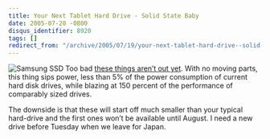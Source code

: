 ```yaml
---
title: Your Next Tablet Hard Drive - Solid State Baby
date: 2005-07-20 -0800
disqus_identifier: 8920
tags: []
redirect_from: "/archive/2005/07/19/your-next-tablet-hard-drive--solid-state-baby.aspx/"
---
```


![Samsung SSD](https://haacked.com/images/SamsungSolidState.jpg) Too bad
[these things aren’t out
yet](http://www.samsung.com/PressCenter/PressRelease/PressRelease.asp?seq=20050523_0000123980#).
With no moving parts, this thing sips power, less than 5% of the power
consumption of current hard disk drives, while blazing at 150 percent of
the performance of comparably sized drives.

The downside is that these will start off much smaller than your typical
hard-drive and the first ones won’t be available until August. I need a
new drive before Tuesday when we leave for Japan.

